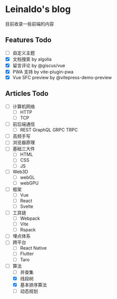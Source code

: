 # Leinaldo's blog

目前收录一些前端的内容

## Features Todo

- [ ] 自定义主题
- [x] 文档搜索 by algolia
- [x] 留言评论 by @giscus/vue
- [x] PWA 支持 by vite-plugin-pwa
- [x] Vue SFC preview by @vitepress-demo-preview

## Articles Todo

- [ ] 计算机网络
  - [ ] HTTP
  - [ ] TCP
- [ ] 前后端通信
  - [ ] REST GraphQL GRPC TRPC
- [ ] 高频手写
- [ ] 浏览器原理
- [ ] 基础三大件
  - [ ] HTML
  - [ ] CSS
  - [ ] JS
- [ ] Web3D
  - [ ] webGL
  - [ ] webGPU
- [ ] 框架
  - [ ] Vue
  - [ ] React
  - [ ] Svelte
- [ ] 工具链
  - [ ] Webpack
  - [ ] Vite
  - [ ] Rspack
- [ ] 埋点体系
- [ ] 跨平台
  - [ ] React Native
  - [ ] Flutter
  - [ ] Taro
- [ ] 算法
  - [ ] 并查集
  - [x] 线段树
  - [x] 基本排序算法
  - [ ] 动态规划
